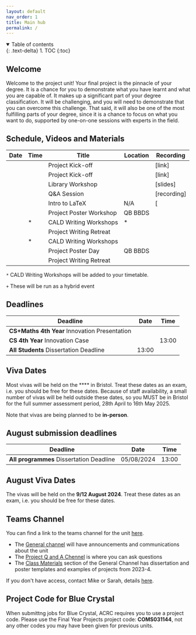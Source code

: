 ```yaml
---
layout: default
nav_order: 1
title: Main hub
permalink: /
---
```


<details open markdown="block">
<summary>
Table of contents
</summary>
{: .text-delta}
1. TOC
{:toc}
</details>

## Welcome

Welcome to the project unit! Your final project is the pinnacle of your degree.
It is a chance for you to demonstrate what you have learnt and what you are
capable of. It makes up a significant part of your degree classification. It
will be challenging, and you will need to demonstrate that you can overcome
this challenge. That said, it will also be one of the most fulfilling parts of
your degree, since it is a chance to focus on what you want to do, supported by
one-on-one sessions with experts in the field.

## Schedule, Videos and Materials

| **Date**   	| **Time** 	| **Title**               	| **Location**   	| **Recording**                                                                          	    |
|------------	|----------	|-------------------------	|----------------	|----------------------------------------------------------------------------------------	    |
| 	|     	| Project Kick-off        	|  	| [link]
|  	|   	| Project Kick-off        	|  	| [link]    |
|  	|    	| Library Workshop        	|   	| [slides]|
|  	|    	| Q&A Session             	|    	| [recording]  |
|     |    | Intro to LaTeX            | N/A               | [   |
| 	| 	| Project Poster Workshop 	| QB BBDS        	|   |
| 	| *        	| CALD Writing Workshops  	| *              	|                                                                                        	    |
| 	|   	| Project Writing Retreat 	|      	|                                                                                        	    |
|  	| *        	| CALD Writing Workshops  	|              	|                                                                                        	    |
| 	|    	| Project Poster Day      	| QB BBDS        	|                                                                                        	    |
| 	|    	| Project Writing Retreat 	|        	|                                                                                        	    |

`*` CALD Writing Workshops will be added to your timetable. 

`+` These will be run as a hybrid event


## Deadlines

| **Deadline**                                  	| **Date**   	| **Time** 	|
|-----------------------------------------------	|------------	|----------	|
| **CS+Maths 4th Year** Innovation Presentation 	|  	|     	|
| **CS 4th Year** Innovation Case               	| 	| 13:00    	|
| **All Students** Dissertation Deadline            	| 13:00	|     	|


## Viva Dates

Most vivas will be held on the **** in Bristol. Treat these dates as an exam, i.e. you should be free for these dates.  Because of staff availability, a small number of vivas will be held outside these dates, so you MUST be in Bristol for the full summer assessment period, 28th April to 16th May 2025.

Note that vivas are being planned to be **in-person**.

## August submission deadlines

| **Deadline**                                  	| **Date**   	| **Time** 	|
|-----------------------------------------------	|------------	|----------	|
| **All programmes** Dissertation Deadline        | 05/08/2024 	| 13:00    	|

## August Viva Dates

The vivas will be held on the **9/12 August 2024**. Treat these dates as an exam, i.e. you should be free for these dates.


## Teams Channel

You can find a link to the teams channel for the unit
[here](https://teams.microsoft.com/l/team/19%3AK4nrxTho97cquGAF1BIZz-Pu7AlE5hVMQwuvDkr4A_g1%40thread.tacv2/conversations?groupId=2afc7cab-8743-48ed-aaaa-b0d542d2bb68&tenantId=b2e47f30-cd7d-4a4e-a5da-b18cf1a4151b).  

* The [General channel](https://teams.microsoft.com/l/channel/19%3AK4nrxTho97cquGAF1BIZz-Pu7AlE5hVMQwuvDkr4A_g1%40thread.tacv2/General?groupId=2afc7cab-8743-48ed-aaaa-b0d542d2bb68&tenantId=b2e47f30-cd7d-4a4e-a5da-b18cf1a4151b) will have announcements and communications about the unit
* The [Project Q and A Chennel](https://teams.microsoft.com/l/channel/19%3A6dad55759f244b258c80536771ee9401%40thread.tacv2/Project%20Q%20and%20A?groupId=2afc7cab-8743-48ed-aaaa-b0d542d2bb68&tenantId=b2e47f30-cd7d-4a4e-a5da-b18cf1a4151b) is where you can ask questions
* The [Class Materials](https://uob.sharepoint.com/:f:/r/teams/grp-2024-5IndividualProjects2/Shared%20Documents/General?csf=1&web=1&e=v6jcDe) section of the General Channel has dissertation and poster templates and examples of projects from 2023-4.

If you don't have access, contact Mike or Sarah, details [here](/contact).


## Project Code for Blue Crystal

When submittng jobs for Blue Crystal, ACRC requires you to use a project code. Please use the Final Year Projects project code: **COMS031144**, not any other codes you may have been given for previous units.
